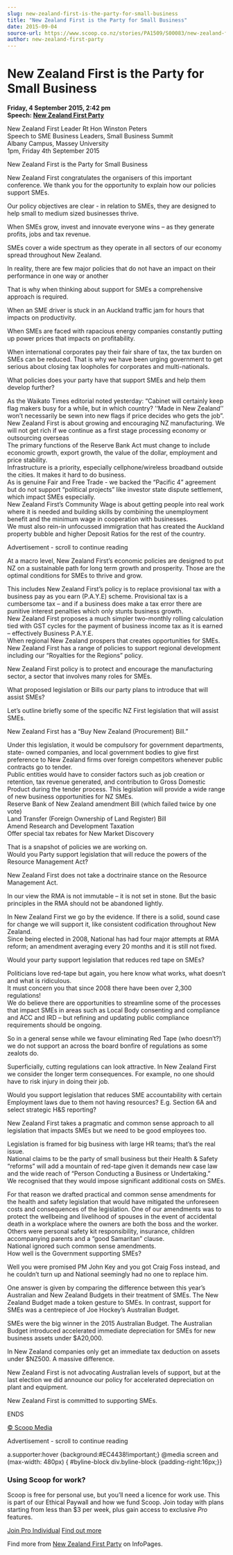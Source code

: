 ```yaml
---
slug: new-zealand-first-is-the-party-for-small-business
title: "New Zealand First is the Party for Small Business"
date: 2015-09-04
source-url: https://www.scoop.co.nz/stories/PA1509/S00083/new-zealand-first-is-the-party-for-small-business.htm
author: new-zealand-first-party
---
```

New Zealand First is the Party for Small Business
=================================================

**Friday, 4 September 2015, 2:42 pm**  
**Speech: [New Zealand First Party](https://info.scoop.co.nz/New_Zealand_First_Party)**

New Zealand First Leader Rt Hon Winston Peters  
Speech to SME Business Leaders, Small Business Summit  
Albany Campus, Massey University  
1pm, Friday 4th September 2015

New Zealand First is the Party for Small Business

  
New Zealand First congratulates the organisers of this important conference. We thank you for the opportunity to explain how our policies support SMEs.

Our policy objectives are clear - in relation to SMEs, they are designed to help small to medium sized businesses thrive.

When SMEs grow, invest and innovate everyone wins – as they generate profits, jobs and tax revenue.

SMEs cover a wide spectrum as they operate in all sectors of our economy spread throughout New Zealand.

In reality, there are few major policies that do not have an impact on their performance in one way or another

That is why when thinking about support for SMEs a comprehensive approach is required.

When an SME driver is stuck in an Auckland traffic jam for hours that impacts on productivity.

When SMEs are faced with rapacious energy companies constantly putting up power prices that impacts on profitability.

When international corporates pay their fair share of tax, the tax burden on SMEs can be reduced. That is why we have been urging government to get serious about closing tax loopholes for corporates and multi-nationals.

What policies does your party have that support SMEs and help them develop further?

As the Waikato Times editorial noted yesterday: “Cabinet will certainly keep flag makers busy for a while, but in which country? ’‘Made in New Zealand’’ won’t necessarily be sewn into new flags if price decides who gets the job”.  
New Zealand First is about growing and encouraging NZ manufacturing. We will not get rich if we continue as a first stage processing economy or outsourcing overseas  
The primary functions of the Reserve Bank Act must change to include economic growth, export growth, the value of the dollar, employment and price stability.  
Infrastructure is a priority, especially cellphone/wireless broadband outside the cities. It makes it hard to do business.  
As is genuine Fair and Free Trade - we backed the “Pacific 4” agreement but do not support “political projects” like investor state dispute settlement, which impact SMEs especially.  
New Zealand First’s Community Wage is about getting people into real work where it is needed and building skills by combining the unemployment benefit and the minimum wage in cooperation with businesses.  
We must also rein-in unfocussed immigration that has created the Auckland property bubble and higher Deposit Ratios for the rest of the country.

Advertisement - scroll to continue reading





At a macro level, New Zealand First’s economic policies are designed to put NZ on a sustainable path for long term growth and prosperity. Those are the optimal conditions for SMEs to thrive and grow.

This includes New Zealand First’s policy is to replace provisional tax with a business pay as you earn (P.A.Y.E) scheme. Provisional tax is a cumbersome tax – and if a business does make a tax error there are punitive interest penalties which only stunts business growth.  
New Zealand First proposes a much simpler two-monthly rolling calculation tied with GST cycles for the payment of business income tax as it is earned – effectively Business P.A.Y.E.  
When regional New Zealand prospers that creates opportunities for SMEs. New Zealand First has a range of policies to support regional development including our “Royalties for the Regions” policy.

New Zealand First policy is to protect and encourage the manufacturing sector, a sector that involves many roles for SMEs.

What proposed legislation or Bills our party plans to introduce that will assist SMEs?

Let’s outline briefly some of the specific NZ First legislation that will assist SMEs.

New Zealand First has a “Buy New Zealand (Procurement) Bill.”

Under this legislation, it would be compulsory for government departments, state- owned companies, and local government bodies to give first preference to New Zealand firms over foreign competitors whenever public contracts go to tender.  
Public entities would have to consider factors such as job creation or retention, tax revenue generated, and contribution to Gross Domestic Product during the tender process. This legislation will provide a wide range of new business opportunities for NZ SMEs.  
Reserve Bank of New Zealand amendment Bill (which failed twice by one vote)  
Land Transfer (Foreign Ownership of Land Register) Bill  
Amend Research and Development Taxation  
Offer special tax rebates for New Market Discovery

That is a snapshot of policies we are working on.  
Would you Party support legislation that will reduce the powers of the Resource Management Act?

New Zealand First does not take a doctrinaire stance on the Resource Management Act.

In our view the RMA is not immutable – it is not set in stone. But the basic principles in the RMA should not be abandoned lightly.

In New Zealand First we go by the evidence. If there is a solid, sound case for change we will support it, like consistent codification throughout New Zealand.  
Since being elected in 2008, National has had four major attempts at RMA reform; an amendment averaging every 20 months and it is still not fixed.

Would your party support legislation that reduces red tape on SMEs?

Politicians love red-tape but again, you here know what works, what doesn’t and what is ridiculous.  
It must concern you that since 2008 there have been over 2,300 regulations!  
We do believe there are opportunities to streamline some of the processes that impact SMEs in areas such as Local Body consenting and compliance and ACC and IRD – but refining and updating public compliance requirements should be ongoing.

So in a general sense while we favour eliminating Red Tape (who doesn’t?) we do not support an across the board bonfire of regulations as some zealots do.

Superficially, cutting regulations can look attractive. In New Zealand First we consider the longer term consequences. For example, no one should have to risk injury in doing their job.

Would you support legislation that reduces SME accountability with certain Employment laws due to them not having resources? E.g. Section 6A and select strategic H&S reporting?

New Zealand First takes a pragmatic and common sense approach to all legislation that impacts SMEs but we need to be good employees too.

Legislation is framed for big business with large HR teams; that’s the real issue.  
National claims to be the party of small business but their Health & Safety “reforms” will add a mountain of red-tape given it demands new case law and the wide reach of “Person Conducting a Business or Undertaking.”  
We recognised that they would impose significant additional costs on SMEs.

For that reason we drafted practical and common sense amendments for the health and safety legislation that would have mitigated the unforeseen costs and consequences of the legislation. One of our amendments was to protect the wellbeing and livelihood of spouses in the event of accidental death in a workplace where the owners are both the boss and the worker. Others were personal safety kit responsibility, insurance, children accompanying parents and a “good Samaritan” clause.  
National ignored such common sense amendments.  
How well is the Government supporting SMEs?

Well you were promised PM John Key and you got Craig Foss instead, and he couldn’t turn up and National seemingly had no one to replace him.

One answer is given by comparing the difference between this year’s Australian and New Zealand Budgets in their treatment of SMEs. The New Zealand Budget made a token gesture to SMEs. In contrast, support for SMEs was a centrepiece of Joe Hockey’s Australian Budget.

SMEs were the big winner in the 2015 Australian Budget. The Australian Budget introduced accelerated immediate depreciation for SMEs for new business assets under $A20,000.

In New Zealand companies only get an immediate tax deduction on assets under $NZ500. A massive difference.

New Zealand First is not advocating Australian levels of support, but at the last election we did announce our policy for accelerated depreciation on plant and equipment.

New Zealand First is committed to supporting SMEs.

ENDS  

[© Scoop Media](http://www.scoop.co.nz/about/terms.html)  

Advertisement - scroll to continue reading



a.supporter:hover {background:#EC4438!important;} @media screen and (max-width: 480px) { #byline-block div.byline-block {padding-right:16px;}}

### Using Scoop for work?

Scoop is free for personal use, but you’ll need a licence for work use. This is part of our Ethical Paywall and how we fund Scoop. Join today with plans starting from less than $3 per week, plus gain access to exclusive _Pro_ features.  
  
[Join Pro Individual](https://pro.scoop.co.nz/Individual/?from=ProIn24) [Find out more](https://pro.scoop.co.nz/using-scoop-for-work/?from=ProIn24)

Find more from [New Zealand First Party](https://info.scoop.co.nz/New_Zealand_First_Party) on InfoPages.